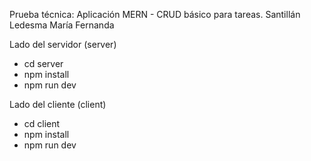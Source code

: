 Prueba técnica: Aplicación MERN - CRUD básico para tareas.
Santillán Ledesma María Fernanda

Lado del servidor (server)
  - cd server
  - npm install
  - npm run dev

Lado del cliente (client)
  - cd client
  - npm install
  - npm run dev

  

